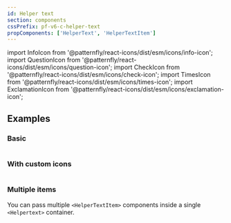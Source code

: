 ```yaml
---
id: Helper text
section: components
cssPrefix: pf-v6-c-helper-text
propComponents: ['HelperText', 'HelperTextItem']
---
```


import InfoIcon from '@patternfly/react-icons/dist/esm/icons/info-icon';
import QuestionIcon from '@patternfly/react-icons/dist/esm/icons/question-icon';
import CheckIcon from '@patternfly/react-icons/dist/esm/icons/check-icon';
import TimesIcon from '@patternfly/react-icons/dist/esm/icons/times-icon';
import ExclamationIcon from '@patternfly/react-icons/dist/esm/icons/exclamation-icon';

## Examples

### Basic

```ts file="HelperTextBasic.tsx"

```

### With custom icons

```ts file="HelperTextWithCustomIcon.tsx"

```

### Multiple items

You can pass multiple `<HelperTextItem>` components inside a single `<Helpertext>` container.

```ts file="HelperTextMultipleItems.tsx"

```
